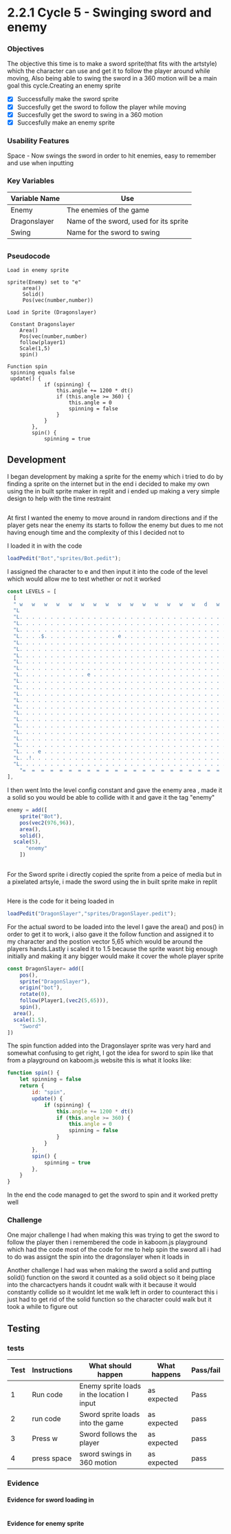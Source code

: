 # 2.2.1 Cycle 5 - Swinging sword and enemy

### Objectives

The objective this time is to make a sword sprite(that fits with the artstyle) which the character can use and get it to follow the player around while moving, Also being able to swing the sword in a 360 motion will be a main goal this cycle.Creating an enemy sprite&#x20;

* [x] Successfully make the sword sprite
* [x] Succesfully get the sword to follow the player while moving
* [x] Succesfully get the sword to swing in a 360 motion&#x20;
* [x] Succesfully make an enemy sprite&#x20;

### Usability Features

Space - Now swings the sword in order to hit enemies, easy to remember and use when inputting&#x20;

### Key Variables



| Variable Name | Use                                     |
| ------------- | --------------------------------------- |
| Enemy         | The enemies of the game                 |
| Dragonslayer  | Name of the sword, used for its sprite  |
| Swing         | Name for the sword to swing             |

##

### Pseudocode

```
Load in enemy sprite 

sprite(Enemy) set to "e"
     area()
     Solid()
     Pos(vec(number,number))
```

```
Load in Sprite (Dragonslayer)

 Constant Dragonslayer
    Area()
    Pos(vec(number,number)
    follow(player1)
    Scale(1,5)
    spin()
```

```
Function spin
 spinning equals false
 update() {
			if (spinning) {
				this.angle += 1200 * dt()
				if (this.angle >= 360) {
					this.angle = 0
					spinning = false
				}
			}
		},
		spin() {
			spinning = true
```

##

## Development

I began development by making a sprite for the enemy which i tried to do by finding a sprite on the internet but in the end i decided to make my own using the in built sprite maker in replit and i ended up making a very simple design to help with the time restraint

<figure><img src="../.gitbook/assets/image (6) (1).png" alt=""><figcaption></figcaption></figure>

At first I wanted the enemy to move around in random directions and if the player gets near the enemy its starts to follow the enemy but dues to me not having enough time and the complexity of this I decided not to&#x20;

I loaded it in with the code&#x20;

```javascript
loadPedit("Bot","sprites/Bot.pedit");
```

I assigned the character to e and then input it into the code of the level which would allow me to test whether or not it worked&#x20;

```javascript
const LEVELS = [
  [
  " w   w   w   w   w   w   w   w   w   w   w   w   w   w   w   d   w   w   w  ",
  "L                                                                           L",                           
  "L. . . . . . . . . . . . . . . . . . . . . . . . . . . . . . . . . . . . . .L",
  "L. . . . . . . . . . . . . . . . . . . . . . . . . . . . . . . . . . . . . .L",
  "L. . . . . . . . . . . . . . . . . . . . . . . . . . . . . . . . . . . . . .L",
  "L. . . .$. . . . . . . . . . . . e . . . . . . . . . . . . . . . . . . . . .L",
  "L. . . . . . . . . . . . . . . . . . . . . . . . . . . . . . . . . . . . . .L",
  "L. . . . . . . . . . . . . . . . . . . . . . . . . . . . . . . . . . . . . .L",
  "L. . . . . . . . . . . . . . . . . . . . . . . . . . . . . . . . . . . . . .L",
  "L. . . . . . . . . . . . . . . . . . . . . . . . . . . . . . . . . . . . . .L",
  "L. . . . . . . . . . . . . . . . . . . . . . . . . . . . . . . . . . . . . .L",
  "L. . . . . . . . . . . e . . . . . . . . . . . . . . . . . . . . . . . . . .L",
  "L. . . . . . . . . . . . . . . . . . . . . . . . . . . . . . . . . . . . . .L",
  "L. . . . . . . . . . . . . . . . . . . . . . . . . . . . . . . . . . . . . .L",
  "L. . . . . . . . . . . . . . . . . . . . . . . . . . . . . . . . . . . . . .L", 
  "L. . . . . . . . . . . . . . . . . . . . . . . . . . . . . . . . . . . . . .L",
  "L. . . . . . . . . . . . . . . . . . . . . . . . . . . . . . . . . . . . . .L",
  "L. . . . . . . . . . . . . . . . . . . . . . . . . . . . . . . . . . . . . .L",
  "L. . . . . . . . . . . . . . . . . . . . . . . . . . . . . . . . . . . . . .L",
  "L. . . . . . . . . . . . . . . . . . . . . . . . . . . . . . . . . . . . . .L",
  "L. . . . . . . . . . . . . . . . . . . . . . . . . . . . . . . . . . . . . .L",
  "L. . . . . . . . . . . . . . . . . . . . . . . . . . . . . . . . . . . . . .L",
  "L. . . . . . . . . . . . . . . . . . . . . . . . . . . . . . . . . . . . . .L",
  "L. . . e . . . . . . . . . . . . . . . . . . . . . . . . . . . . . . . . . .L",
  "L. .!. . . . . . . . . . . . . . . . . . . . . . . . . . . . . . . . . . . .L",
  "L. . . . . . . . . . . . . . . . . . . . . . . . . . . . . . . . . . . . . .L",           
    "=  =  =  =  =  =  =  =  =  =  =  =  =  =  =  =  =  =  =  =  =  =  =  =  = ",
],
```

I then went Into the level config constant and gave the enemy area , made it a solid so you would be able to collide with it and gave it the tag "enemy"

```javascript
enemy = add([
	sprite("Bot"),
	pos(vec2(976,96)),
	area(),
	solid(),
  scale(5),
      "enemy"
    ])
  
```



For the Sword sprite i directly copied the sprite from a peice of media but in a pixelated artsyle, i made the sword using the in built sprite make in replit

<figure><img src="../.gitbook/assets/image (1).png" alt=""><figcaption></figcaption></figure>

Here is the code for it being loaded in

```javascript
loadPedit("DragonSlayer","sprites/DragonSlayer.pedit");
```

For the actual sword to be loaded into the level I gave the area() and pos() in order to get it to work, i also gave it the follow function and assigned it to my character and the postion vector 5,65 which would be around the players hands.Lastly i scaled it to 1.5 because the sprite wasnt big enough initially and making it any bigger would make it cover the whole player sprite

```javascript
const DragonSlayer= add([
	pos(),
	sprite("DragonSlayer"),
	origin("bot"),
	rotate(0),
	follow(Player1,(vec2(5,65))),
	spin(),
  area(),
  scale(1.5),
    "Sword"
])
```

The spin function added into the Dragonslayer sprite was very hard and somewhat confusing to get right, I got the idea for sword to spin like that from a playground on kaboom.js website this is what it looks like:

```javascript
function spin() {
	let spinning = false
	return {
		id: "spin",
		update() {
			if (spinning) {
				this.angle += 1200 * dt()
				if (this.angle >= 360) {
					this.angle = 0
					spinning = false
				}
			}
		},
		spin() {
			spinning = true
		},
	}
}
```

In the end the code managed to get the sword to spin and it worked pretty well

### Challenge&#x20;

One major challenge I had when making this was trying to get the sword to follow the player then i remembered the code in kaboom.js playground which had the code most of the code for me to help spin the sword all i had to do was assignt the spin into the dragonslayer when it loads in&#x20;

Another challenge I had was when making the sword a solid and putting solid() function on the sword it counted as a solid object so it being place into the charcactyers hands it coudnt walk with it because it would constantly collide so it wouldnt let me walk left in order to counteract this i just had to get rid of the solid function so the character could walk but it took a while to figure out&#x20;



## Testing

### tests

| Test | Instructions  | What should happen                         | What happens  | Pass/fail |
| ---- | ------------- | ------------------------------------------ | ------------- | --------- |
| 1    | Run code      | Enemy sprite loads in the location I input | as expected   | Pass      |
| 2    | run code      | Sword sprite loads into the game           | as expected   | pass      |
| 3    | Press w       | Sword follows the player                   | as expected   | pass      |
| 4    | press space   | sword swings in 360 motion                 | as expected   | pass      |

### Evidence

#### Evidence for sword loading in&#x20;

<figure><img src="../.gitbook/assets/image (7) (2).png" alt=""><figcaption></figcaption></figure>

#### Evidence for enemy sprite

<figure><img src="../.gitbook/assets/image (11) (1).png" alt=""><figcaption></figcaption></figure>

